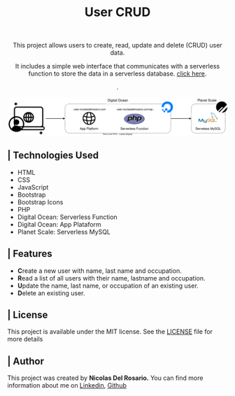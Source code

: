 <div align=center> 
  <h1>User CRUD</h1>
  <br>
  <p> This project allows users to create, read, update and delete (CRUD) user data.</p>
  <p>It includes a simple web interface that communicates with a serverless function to store the data in a serverless database. <a title="click here" target="_blank" href="https://user.nicolasdelrosario.com/">click here</a>.</p>. 
</div>

<p align="center">
  <img src="./.github/CRUD.svg" alt="System CRUD">
</p>

<h2>| Technologies Used</h2>
<ul>
  <li>HTML</li>
  <li>CSS</li>
  <li>JavaScript</li>
  <li>Bootstrap</li>
  <li>Bootstrap Icons</li>
  <li>PHP</li>
  <li>Digital Ocean: Serverless Function</li>
  <li>Digital Ocean: App Plataform</li>
  <li>Planet Scale: Serverless MySQL</li>
</ul>


<h2>| Features</h2>
<ul>
  <li><b>C</b>reate a new user with name, last name and occupation.</li>
  <li><b>R</b>ead a list of all users with their name, lastname and occupation.</li>
  <li><b>U</b>pdate the name, last name, or occupation of an existing user.</li>
  <li><b>D</b>elete an existing user.</li>
</ul>

<h2>| License</h2>
<p>This project is available under the MIT license. See the <a title="LICENSE" target="_blank" href="https://github.com/nicolasdelrosario/User-CRUD/blob/main/LICENSE">LICENSE</a> file for more details</p>

<h2>| Author</h2>

<p>This project was created by <b>Nicolas Del Rosario.</b> You can find more information about me on <a title="linkedin" target="_blank" href="https://www.linkedin.com/in/nicolasdelrosario/">Linkedin</a>, <a title="linkedin" target="_blank" href="https://github.com/nicolasdelrosario">Github</a></p>
